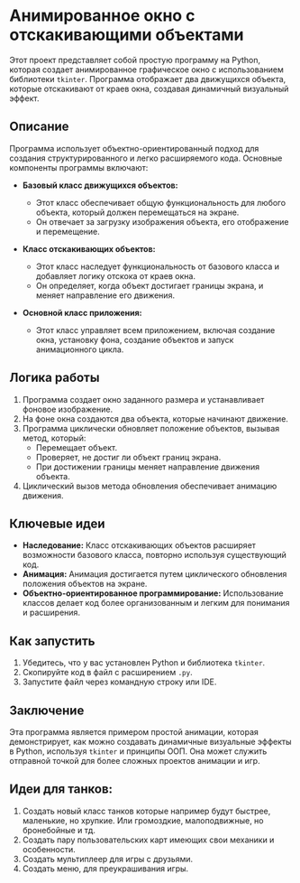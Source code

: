 # Анимированное окно с отскакивающими объектами

Этот проект представляет собой простую программу на Python, которая создает анимированное графическое окно с использованием библиотеки `tkinter`. Программа отображает два движущихся объекта, которые отскакивают от краев окна, создавая динамичный визуальный эффект.

## Описание

Программа использует объектно-ориентированный подход для создания структурированного и легко расширяемого кода. Основные компоненты программы включают:

*   **Базовый класс движущихся объектов:**
    *   Этот класс обеспечивает общую функциональность для любого объекта, который должен перемещаться на экране.
    *   Он отвечает за загрузку изображения объекта, его отображение и перемещение.

*   **Класс отскакивающих объектов:**
    *   Этот класс наследует функциональность от базового класса и добавляет логику отскока от краев окна.
    *   Он определяет, когда объект достигает границы экрана, и меняет направление его движения.

*   **Основной класс приложения:**
    *   Этот класс управляет всем приложением, включая создание окна, установку фона, создание объектов и запуск анимационного цикла.

## Логика работы

1.  Программа создает окно заданного размера и устанавливает фоновое изображение.
2.  На фоне окна создаются два объекта, которые начинают движение.
3.  Программа циклически обновляет положение объектов, вызывая метод, который:
    *   Перемещает объект.
    *   Проверяет, не достиг ли объект границ экрана.
    *   При достижении границы меняет направление движения объекта.
4.  Циклический вызов метода обновления обеспечивает анимацию движения.

## Ключевые идеи

*   **Наследование:** Класс отскакивающих объектов расширяет возможности базового класса, повторно используя существующий код.
*   **Анимация:** Анимация достигается путем циклического обновления положения объектов на экране.
*   **Объектно-ориентированное программирование:** Использование классов делает код более организованным и легким для понимания и расширения.

## Как запустить

1.  Убедитесь, что у вас установлен Python и библиотека `tkinter`.
2.  Скопируйте код в файл с расширением `.py`.
3.  Запустите файл через командную строку или IDE.

## Заключение

Эта программа является примером простой анимации, которая демонстрирует, как можно создавать динамичные визуальные эффекты в Python, используя `tkinter` и принципы ООП. Она может служить отправной точкой для более сложных проектов анимации и игр. 

## Идеи для танков:
1. Создать новый класс танков которые например будут быстрее, маленькие, но хрупкие. Или громоздкие, малоподвижные, но бронебойные и тд.
2. Создать пару пользовательских карт имеющих свои механики и особенности.
3. Создать мультиплеер для игры с друзьями.
4. Создать меню, для преукрашивания игры.

